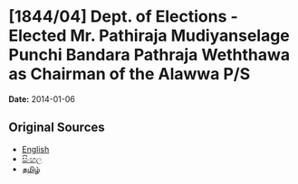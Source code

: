 # [1844/04] Dept. of Elections - Elected Mr. Pathiraja Mudiyanselage Punchi Bandara Pathraja Weththawa as Chairman of the Alawwa P/S

**Date:** 2014-01-06

## Original Sources

- [English](https://documents.gov.lk/view/extra-gazettes/2014/1/1844-04_E.pdf)
- [සිංහල](https://documents.gov.lk/view/extra-gazettes/2014/1/1844-04_S.pdf)
- [தமிழ்](https://documents.gov.lk/view/extra-gazettes/2014/1/1844-04_T.pdf)
